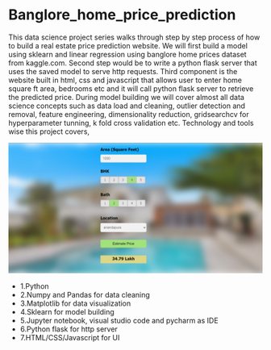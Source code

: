 # Banglore_home_price_prediction

This data science project series walks through step by step process of how to build a real estate price prediction website. We will first build a model using sklearn and linear regression using banglore home prices dataset from kaggle.com. Second step would be to write a python flask server that uses the saved model to serve http requests. Third component is the website built in html, css and javascript that allows user to enter home square ft area, bedrooms etc and it will call python flask server to retrieve the predicted price. During model building we will cover almost all data science concepts such as data load and cleaning, outlier detection and removal, feature engineering, dimensionality reduction, gridsearchcv for hyperparameter tunning, k fold cross validation etc. Technology and tools wise this project covers,

![App Screenshot](https://github.com/saparayajaychandra/Banglore_home_price/blob/main/Screenshot%202023-12-28%20204855.jpg)

- 1.Python
- 2.Numpy and Pandas for data cleaning
- 3.Matplotlib for data visualization
- 4.Sklearn for model building
- 5.Jupyter notebook, visual studio code and pycharm as IDE
- 6.Python flask for http server
- 7.HTML/CSS/Javascript for UI
